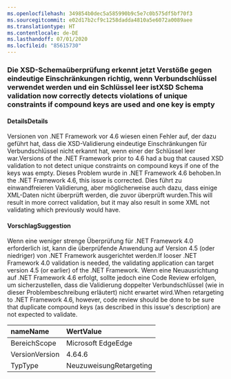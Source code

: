 ```yaml
---
ms.openlocfilehash: 349854b0dec5a585990b9c5e7c0b575df5bf70f3
ms.sourcegitcommit: e02d17b2cf9c1258dadda4810a5e6072a0089aee
ms.translationtype: HT
ms.contentlocale: de-DE
ms.lasthandoff: 07/01/2020
ms.locfileid: "85615730"
---
```

### <a name="xsd-schema-validation-now-correctly-detects-violations-of-unique-constraints-if-compound-keys-are-used-and-one-key-is-empty"></a><span data-ttu-id="9f70b-101">Die XSD-Schemaüberprüfung erkennt jetzt Verstöße gegen eindeutige Einschränkungen richtig, wenn Verbundschlüssel verwendet werden und ein Schlüssel leer ist</span><span class="sxs-lookup"><span data-stu-id="9f70b-101">XSD Schema validation now correctly detects violations of unique constraints if compound keys are used and one key is empty</span></span>

#### <a name="details"></a><span data-ttu-id="9f70b-102">Details</span><span class="sxs-lookup"><span data-stu-id="9f70b-102">Details</span></span>

<span data-ttu-id="9f70b-103">Versionen von .NET Framework vor 4.6 wiesen einen Fehler auf, der dazu geführt hat, dass die XSD-Validierung eindeutige Einschränkungen für Verbundschlüssel nicht erkannt hat, wenn einer der Schlüssel leer war.</span><span class="sxs-lookup"><span data-stu-id="9f70b-103">Versions of the .NET Framework prior to 4.6 had a bug that caused XSD validation to not detect unique constraints on compound keys if one of the keys was empty.</span></span> <span data-ttu-id="9f70b-104">Dieses Problem wurde in .NET Framework 4.6 behoben.</span><span class="sxs-lookup"><span data-stu-id="9f70b-104">In the .NET Framework 4.6, this issue is corrected.</span></span> <span data-ttu-id="9f70b-105">Dies führt zu einwandfreieren Validierung, aber möglicherweise auch dazu, dass einige XML-Daten nicht überprüft werden, die zuvor überprüft wurden.</span><span class="sxs-lookup"><span data-stu-id="9f70b-105">This will result in more correct validation, but it may also result in some XML not validating which previously would have.</span></span>

#### <a name="suggestion"></a><span data-ttu-id="9f70b-106">Vorschlag</span><span class="sxs-lookup"><span data-stu-id="9f70b-106">Suggestion</span></span>

<span data-ttu-id="9f70b-107">Wenn eine weniger strenge Überprüfung für .NET Framework 4.0 erforderlich ist, kann die überprüfende Anwendung auf Version 4.5 (oder niedriger) von .NET Framework ausgerichtet werden.</span><span class="sxs-lookup"><span data-stu-id="9f70b-107">If looser .NET Framework 4.0 validation is needed, the validating application can target version 4.5 (or earlier) of the .NET Framework.</span></span> <span data-ttu-id="9f70b-108">Wenn eine Neuausrichtung auf .NET Framework 4.6 erfolgt, sollte jedoch eine Code Review erfolgen, um sicherzustellen, dass die Validierung doppelter Verbundschlüssel (wie in dieser Problembeschreibung erläutert) nicht erwartet wird.</span><span class="sxs-lookup"><span data-stu-id="9f70b-108">When retargeting to .NET Framework 4.6, however, code review should be done to be sure that duplicate compound keys (as described in this issue's description) are not expected to validate.</span></span>

| <span data-ttu-id="9f70b-109">name</span><span class="sxs-lookup"><span data-stu-id="9f70b-109">Name</span></span>    | <span data-ttu-id="9f70b-110">Wert</span><span class="sxs-lookup"><span data-stu-id="9f70b-110">Value</span></span>       |
|:--------|:------------|
| <span data-ttu-id="9f70b-111">Bereich</span><span class="sxs-lookup"><span data-stu-id="9f70b-111">Scope</span></span>   | <span data-ttu-id="9f70b-112">Microsoft Edge</span><span class="sxs-lookup"><span data-stu-id="9f70b-112">Edge</span></span>        |
| <span data-ttu-id="9f70b-113">Version</span><span class="sxs-lookup"><span data-stu-id="9f70b-113">Version</span></span> | <span data-ttu-id="9f70b-114">4.6</span><span class="sxs-lookup"><span data-stu-id="9f70b-114">4.6</span></span>         |
| <span data-ttu-id="9f70b-115">Typ</span><span class="sxs-lookup"><span data-stu-id="9f70b-115">Type</span></span>    | <span data-ttu-id="9f70b-116">Neuzuweisung</span><span class="sxs-lookup"><span data-stu-id="9f70b-116">Retargeting</span></span> |
